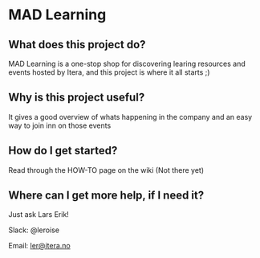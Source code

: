 # MAD Learning

## What does this project do?
MAD Learning is a one-stop shop for discovering learing resources and events hosted by Itera, and this project is where it all starts ;)

## Why is this project useful?
It gives a good overview of whats happening in the company and an easy way to join inn on those events

## How do I get started?
Read through the HOW-TO page on the wiki (Not there yet)

## Where can I get more help, if I need it?
Just ask Lars Erik!

Slack: @leroise

Email: ler@itera.no
